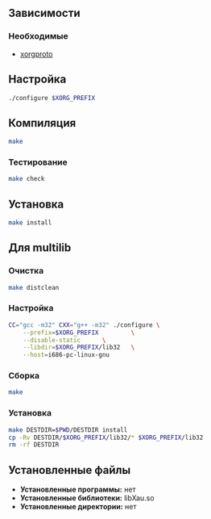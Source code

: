 <package-info :package="package" showsbu2></package-info>

<script>
		new Vue({
		el: '#main',
		data: { package: {} },
		mounted: function () {
				this.getPackage('xorgproto');
		},
		methods: {
			getPackage: function(name) {
					getPackage(name)
					.then(response => this.package = response);
			},
		}
  })
</script>

## Зависимости
### Необходимые
* [xorgproto](xorgproto.md)

## Настройка
```bash
./configure $XORG_PREFIX
```

## Компиляция
```bash
make
```

### Тестирование
```bash
make check
```

## Установка
```bash
make install
```

## Для multilib

### Очистка

```bash
make distclean
```

### Настройка

```bash
CC="gcc -m32" CXX="g++ -m32" ./configure \
    --prefix=$XORG_PREFIX         \
    --disable-static      \
    --libdir=$XORG_PREFIX/lib32   \
    --host=i686-pc-linux-gnu
```

### Сборка 

```bash
make
```

### Установка

```bash
make DESTDIR=$PWD/DESTDIR install
cp -Rv DESTDIR/$XORG_PREFIX/lib32/* $XORG_PREFIX/lib32
rm -rf DESTDIR
```

## Установленные файлы
* **Установленные программы:** нет
* **Установленные библиотеки:** libXau.so
* **Установленные директории:** нет
